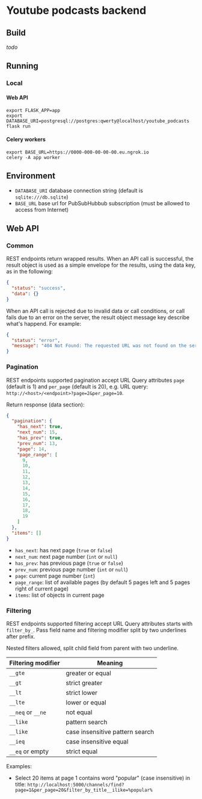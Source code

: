 # Youtube podcasts backend

## Build

*todo*

## Running

### Local

#### Web API
```commandline
export FLASK_APP=app
export DATABASE_URI=postgresql://postgres:qwerty@localhost/youtube_podcasts
flask run
```

#### Celery workers
```commandline
export BASE_URL=https://0000-000-00-00-00.eu.ngrok.io
celery -A app worker
```

## Environment

* `DATABASE_URI` database connection string (default is `sqlite:///db.sqlite`)
* `BASE_URL` base url for PubSubHubbub subscription (must be allowed to access from Internet)

## Web API

### Common

REST endpoints return wrapped results. When an API call is successful, the result
object is used as a simple envelope for the results, using the data key, as in the
following:

```json
{
  "status": "success",
  "data": {}
}
```

When an API call is rejected due to invalid data or call conditions, or call fails
due to an error on the server, the result object message key describe what's happend.
For example:

```json
{
  "status": "error",
  "message": "404 Not Found: The requested URL was not found on the server. If you entered the URL manually please check your spelling and try again."
}
```

### Pagination

REST endpoints supported pagination accept URL Query attributes `page` (default is 1) and `per_page` (default is 20),
e.g. URL query: `http://<host>/<endpoint>?page=2&per_page=10`.

Return response (data section):

```json
{
  "pagination": {
    "has_next": true,
    "next_num": 15,
    "has_prev": true,
    "prev_num": 13,
    "page": 14,
    "page_range": [
      9,
      10,
      11,
      12,
      13,
      14,
      15,
      16,
      17,
      18,
      19
    ]
  },
  "items": []
}
```

* `has_next`: has next page (`true` or `false`)
* `next_num`: next page number (`int` or `null`)
* `has_prev`: has previous page (`true` or `false`)
* `prev_num`: previous page number (`int` or `null`)
* `page`: current page number (`int`)
* `page_range`: list of available pages (by default 5 pages left and 5 pages right of current page)
* `items`: list of objects in current page

### Filtering

REST endpoints supported filtering accept URL Query attributes starts with `filter_by_`.
Pass field name and filtering modifier split by two underlines after prefix.

Nested filters allowed, split child field from parent with two underline.

| Filtering modifier | Meaning                         |
|--------------------|---------------------------------|
| `__gte`            | greater or equal                |
| `__gt`             | strict greater                  |
| `__lt`             | strict lower                    |
| `__lte`            | lower or equal                  |
| `__neq` or `__ne`  | not equal                       |
| `__like`           | pattern search                  |
| `__like`           | case insensitive pattern search |
| `__ieq`            | case insensitive equal          |
| `__eq` or empty    | strict equal                    |

Examples:
* Select 20 items at page 1 contains word "popular" (case insensitive) in title:
  `http://localhost:5000/channels/find?page=1&per_page=20&filter_by_title__ilike=%popular%`

